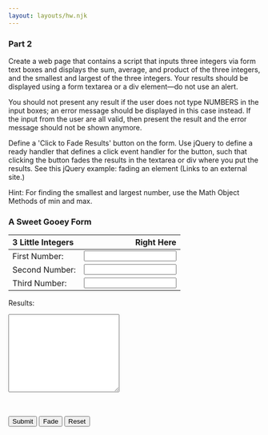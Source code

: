 ```yaml
---
layout: layouts/hw.njk
---
```


### Part 2

Create a web page that contains a script that inputs three integers via form text boxes and displays the sum, average, and product of the three integers, and the smallest and largest of the three integers. Your results should be displayed using a form textarea or a div element—do not use an alert.

You should not present any result if the user does not type NUMBERS in the input boxes; an error message should be displayed in this case instead. If the input from the user are all valid, then present the result and the error message should not be shown anymore.

Define a 'Click to Fade Results' button on the form. Use jQuery to define a ready handler that defines a click event handler for the button, such that clicking the button fades the results in the textarea or div where you put the results. See this jQuery example: fading an element (Links to an external site.)

Hint: For finding the smallest and largest number, use the Math Object Methods of min and max.

<section class="body">

### A Sweet Gooey Form

<form name="myform">

| 3 Little Integers | Right Here |
|:---|---:|
| First Number: | <input type="number" name="num1" step="1" min="0" required><span class="validity"></span> |
| Second Number: | <input type="number" name="num2" step="1" min="0" required><span class="validity"></span> |
| Third Number: | <input type="number" name="num3" step="1" min="0" required><span class="validity"></span> |

Results: 
<br>
<textarea rows="10" cols="25" name="result" id="results">
</textarea>
<br><br>
<input type="button" class="button-primary" onclick="process()" value="Submit">
<input type="button" onclick="click2fade()" value="Fade" id="fade">
<input type="reset" value="Reset" id="reset">

</form>
</section>

<script>
function process()
{
var number1, number2, number3, n1, n2, n3, sum, product, minnum, maxnum;

number1 = document.forms["myform"].elements["num1"].value;
number2 = document.forms["myform"].elements["num2"].value;
number3 = document.forms["myform"].elements["num3"].value;

n1 = parseInt(number1);
n2 = parseInt(number2);
n3 = parseInt(number3);
sum = n1 + n2 + n3;
average = sum / 3;
product = n1 * n2 * n3;
minnum = Math.min(n1, n2, n3);
maxnum = Math.max(n1, n2, n3);

if (isNaN(n1) || isNaN(n2) || isNaN(n3)) {
    document.forms["myform"].elements["result"].textContent = ("You have entered invalid input. Please enter three natural numbers"); 
} else {
    document.forms["myform"].elements["result"].textContent = ("Σ: " + sum + "\nx̄: " + average + "\n∏: " + product + "\nmin: " + minnum + "\nmax: " + maxnum); 
}
}
</script>

<script>
$(document).ready(function(){
  $("#fade").click(function(){
    $("#results").fadeToggle("slow");
  });
          $('#reset').click(function(){
            $("#results").fadeIn('fast');
            $("results").text("");
        });
});
</script>
